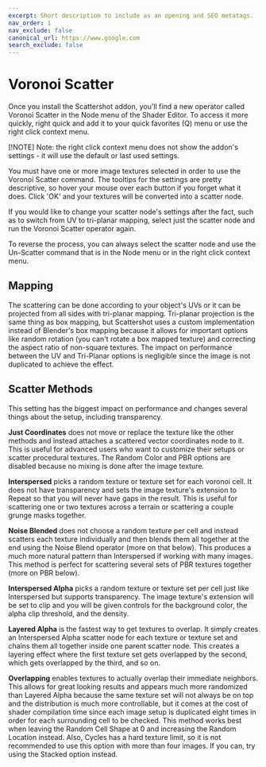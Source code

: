 ```yaml
---
excerpt: Short description to include as an opening and SEO metatags.
nav_order: 1
nav_exclude: false
canonical_url: https://www.google.com
search_exclude: false
---
```


# Voronoi Scatter

Once you install the Scattershot addon, you'll find a new operator called Voronoi Scatter in the Node menu of the Shader Editor. To access it more quickly, right quick and add it to your quick favorites (Q) menu or use the right click context menu.

[!NOTE]
Note: the right click context menu does not show the addon's settings - it will use the default or last used settings.

You must have one or more image textures selected in order to use the Voronoi Scatter command. The tooltips for the settings are pretty descriptive, so hover your mouse over each button if you forget what it does. Click 'OK' and your textures will be converted into a scatter node.

If you would like to change your scatter node's settings after the fact, such as to switch from UV to tri-planar mapping, select just the scatter node and run the Voronoi Scatter operator again.

To reverse the process, you can always select the scatter node and use the Un-Scatter command that is in the Node menu or in the right click context menu.

## Mapping

The scattering can be done according to your object's UVs or it can be projected from all sides with tri-planar mapping. Tri-planar projection is the same thing as box mapping, but Scattershot uses a custom implementation instead of Blender's box mapping because it allows for important options like random rotation (you can't rotate a box mapped texture) and correcting the aspect ratio of non-square textures. The impact on performance between the UV and Tri-Planar options is negligible since the image is not duplicated to achieve the effect.

## Scatter Methods

This setting has the biggest impact on performance and changes several things about the setup, including transparency.

**Just Coordinates** does not move or replace the texture like the other methods and instead attaches a scattered vector coordinates node to it. This is useful for advanced users who want to customize their setups or scatter procedural textures. The Random Color and PBR options are disabled because no mixing is done after the image texture.

**Interspersed** picks a random texture or texture set for each voronoi cell. It does not have transparency and sets the image texture's extension to Repeat so that you will never have gaps in the result. This is useful for scattering one or two textures across a terrain or scattering a couple grunge masks together.

**Noise Blended** does not choose a random texture per cell and instead scatters each texture individually and then blends them all together at the end using the Noise Blend operator (more on that below). This produces a much more natural pattern than Interspersed if working with many images. This method is perfect for scattering several sets of PBR textures together (more on PBR below).

**Interspersed Alpha** picks a random texture or texture set per cell just like Interspersed but supports transparency. The image texture's extension will be set to clip and you will be given controls for the background color, the alpha clip threshold, and the density.

**Layered Alpha** is the fastest way to get textures to overlap. It simply creates an Interspersed Alpha scatter node for each texture or texture set and chains them all together inside one parent scatter node. This creates a layering effect where the first texture set gets overlapped by the second, which gets overlapped by the third, and so on.

**Overlapping** enables textures to actually overlap their immediate neighbors. This allows for great looking results and appears much more randomized than Layered Alpha because the same texture set will not always be on top and the distribution is much more controllable, but it comes at the cost of shader compilation time since each image setup is duplicated eight times in order for each surrounding cell to be checked. This method works best when leaving the Random Cell Shape at 0 and increasing the Random Location instead. Also, Cycles has a hard texture limit, so it is not recommended to use this option with more than four images. If you can, try using the Stacked option instead.